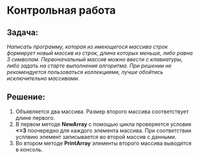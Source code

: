 # Контрольная работа #
## Задача: ##
*Написать программу, которая из имеющегося массива строк формирует новый массив из строк, длина которых меньше, либо равна 3 символам. Первоначальный массив можно ввести с клавиатуры, либо задать на старте выполнения алгоритма. При решении не рекомендуется пользоваться коллекциями, лучше обойтись исключительно массивами.*

## Решение: ##
1. Объявляется два массива. Размер второго массива соответствует длине первого.
2. В первом методе **NewArray** с помощью цикла проверяется условие **<=3** поочередно для каждого элемента массива. При соответствии усллвию элемент записывается во второй массив с данными.
3. Во втором методе **PrintArray** элементы второго массива выводятся в консоль.

